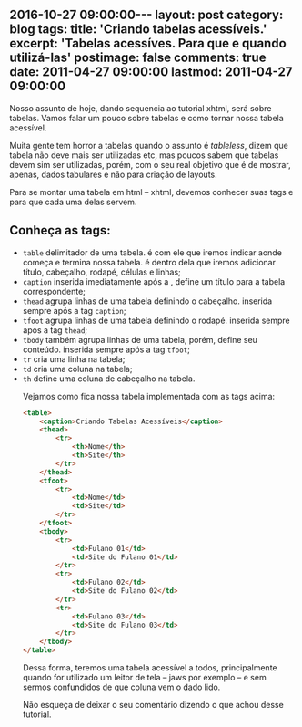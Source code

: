 2016-10-27 09:00:00---
layout: post
category: blog
tags: 
title: 'Criando tabelas acessíveis.'
excerpt: 'Tabelas acessíves. Para que e quando utilizá-las'
postimage: false
comments: true
date: 2011-04-27 09:00:00
lastmod: 2011-04-27 09:00:00
---

Nosso assunto de hoje, dando sequencia ao tutorial xhtml, será sobre tabelas. Vamos falar um pouco sobre tabelas e como tornar nossa tabela acessível.

Muita gente tem horror a tabelas quando o assunto é _tableless_, dizem que tabela não deve mais ser utilizadas etc, mas poucos sabem que tabelas devem sim ser utilizadas, porém, com o seu real objetivo que é de mostrar, apenas, dados tabulares e não para criação de layouts.

Para se montar uma tabela em html – xhtml, devemos conhecer suas tags e para que cada uma delas servem.

## Conheça as tags:

- `table` delimitador de uma tabela. é com ele que iremos indicar aonde começa e termina nossa tabela. é dentro dela que iremos adicionar título, cabeçalho, rodapé, células e linhas;
- `caption` inserida imediatamente após a <table>, define um título para a tabela correspondente;
- `thead` agrupa linhas de uma tabela definindo o cabeçalho. inserida sempre após a tag `caption`;
- `tfoot` agrupa linhas de uma tabela definindo o rodapé. inserida sempre após a tag `thead`;
- `tbody` também agrupa linhas de uma tabela, porém, define seu conteúdo. inserida sempre após a tag `tfoot`;
- `tr` cria uma linha na tabela;
- `td` cria uma coluna na tabela;
- `th` define uma coluna de cabeçalho na tabela.

Vejamos como fica nossa tabela implementada com as tags acima:

```html
<table>
    <caption>Criando Tabelas Acessíveis</caption>
    <thead>
        <tr>
            <th>Nome</th>
            <th>Site</th>
        </tr>
    </thead>
    <tfoot>
        <tr>
            <td>Nome</td>
            <td>Site</td>
        </tr>
    </tfoot>
    <tbody>
        <tr>
            <td>Fulano 01</td>
            <td>Site do Fulano 01</td>
        </tr>
        <tr>
            <td>Fulano 02</td>
            <td>Site do Fulano 02</td>
        </tr>
        <tr>
            <td>Fulano 03</td>
            <td>Site do Fulano 03</td>
        </tr>
    </tbody>
</table>
```

Dessa forma, teremos uma tabela acessível a todos, principalmente quando for utilizado um leitor de tela – jaws por exemplo – e sem sermos confundidos de que coluna vem o dado lido.

Não esqueça de deixar o seu comentário dizendo o que achou desse tutorial. 